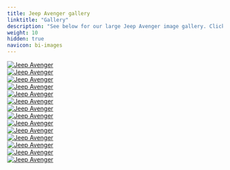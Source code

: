 ```yaml
---
title: Jeep Avenger gallery
linktitle: "Gallery"
description: "See below for our large Jeep Avenger image gallery. Click pictures for high-resolution versions."
weight: 10
hidden: true
navicon: bi-images
---
```

<!-- markdownlint-disable MD033 -->
<div class="row" id ="my-gallery">
	<div class="pswp-grid-item col-6 col-md-4">
		<a href="https://media.evkx.net/multimedia/models/jeep/avenger/avenger/bikerack_1.jpg"
data-pswp-src="https://media.evkx.net/multimedia/models/jeep/avenger/avenger/bikerack_1.jpg"
data-pswp-width="3000"
data-pswp-height="2000" 
target="_blank">
			<img src="https://media.evkx.net/multimedia/models/jeep/avenger/avenger/bikerack_1_xst.jpg" alt="Jeep Avenger" class="img-fluid img-thumbnail" />
		</a>
	</div>
	<div class="pswp-grid-item col-6 col-md-4">
		<a href="https://media.evkx.net/multimedia/models/jeep/avenger/avenger/exterior_1.jpg"
data-pswp-src="https://media.evkx.net/multimedia/models/jeep/avenger/avenger/exterior_1.jpg"
data-pswp-width="3000"
data-pswp-height="2000" 
target="_blank">
			<img src="https://media.evkx.net/multimedia/models/jeep/avenger/avenger/exterior_1_xst.jpg" alt="Jeep Avenger" class="img-fluid img-thumbnail" />
		</a>
	</div>
	<div class="pswp-grid-item col-6 col-md-4">
		<a href="https://media.evkx.net/multimedia/models/jeep/avenger/avenger/exterior_2.jpeg"
data-pswp-src="https://media.evkx.net/multimedia/models/jeep/avenger/avenger/exterior_2.jpeg"
data-pswp-width="1920"
data-pswp-height="1280" 
target="_blank">
			<img src="https://media.evkx.net/multimedia/models/jeep/avenger/avenger/exterior_2_xst.jpeg" alt="Jeep Avenger" class="img-fluid img-thumbnail" />
		</a>
	</div>
	<div class="pswp-grid-item col-6 col-md-4">
		<a href="https://media.evkx.net/multimedia/models/jeep/avenger/avenger/exterior_3.jpeg"
data-pswp-src="https://media.evkx.net/multimedia/models/jeep/avenger/avenger/exterior_3.jpeg"
data-pswp-width="1920"
data-pswp-height="1280" 
target="_blank">
			<img src="https://media.evkx.net/multimedia/models/jeep/avenger/avenger/exterior_3_xst.jpeg" alt="Jeep Avenger" class="img-fluid img-thumbnail" />
		</a>
	</div>
	<div class="pswp-grid-item col-6 col-md-4">
		<a href="https://media.evkx.net/multimedia/models/jeep/avenger/avenger/exterior_4.jpg"
data-pswp-src="https://media.evkx.net/multimedia/models/jeep/avenger/avenger/exterior_4.jpg"
data-pswp-width="3000"
data-pswp-height="1735" 
target="_blank">
			<img src="https://media.evkx.net/multimedia/models/jeep/avenger/avenger/exterior_4_xst.jpg" alt="Jeep Avenger" class="img-fluid img-thumbnail" />
		</a>
	</div>
	<div class="pswp-grid-item col-6 col-md-4">
		<a href="https://media.evkx.net/multimedia/models/jeep/avenger/avenger/headlights_1.jpg"
data-pswp-src="https://media.evkx.net/multimedia/models/jeep/avenger/avenger/headlights_1.jpg"
data-pswp-width="3000"
data-pswp-height="1838" 
target="_blank">
			<img src="https://media.evkx.net/multimedia/models/jeep/avenger/avenger/headlights_1_xst.jpg" alt="Jeep Avenger" class="img-fluid img-thumbnail" />
		</a>
	</div>
	<div class="pswp-grid-item col-6 col-md-4">
		<a href="https://media.evkx.net/multimedia/models/jeep/avenger/avenger/interior_1.jpeg"
data-pswp-src="https://media.evkx.net/multimedia/models/jeep/avenger/avenger/interior_1.jpeg"
data-pswp-width="1920"
data-pswp-height="1443" 
target="_blank">
			<img src="https://media.evkx.net/multimedia/models/jeep/avenger/avenger/interior_1_xst.jpeg" alt="Jeep Avenger" class="img-fluid img-thumbnail" />
		</a>
	</div>
	<div class="pswp-grid-item col-6 col-md-4">
		<a href="https://media.evkx.net/multimedia/models/jeep/avenger/avenger/interior_2.jpeg"
data-pswp-src="https://media.evkx.net/multimedia/models/jeep/avenger/avenger/interior_2.jpeg"
data-pswp-width="1920"
data-pswp-height="1440" 
target="_blank">
			<img src="https://media.evkx.net/multimedia/models/jeep/avenger/avenger/interior_2_xst.jpeg" alt="Jeep Avenger" class="img-fluid img-thumbnail" />
		</a>
	</div>
	<div class="pswp-grid-item col-6 col-md-4">
		<a href="https://media.evkx.net/multimedia/models/jeep/avenger/avenger/main_1.jpg"
data-pswp-src="https://media.evkx.net/multimedia/models/jeep/avenger/avenger/main_1.jpg"
data-pswp-width="3000"
data-pswp-height="2000" 
target="_blank">
			<img src="https://media.evkx.net/multimedia/models/jeep/avenger/avenger/main_1_xst.jpg" alt="Jeep Avenger" class="img-fluid img-thumbnail" />
		</a>
	</div>
	<div class="pswp-grid-item col-6 col-md-4">
		<a href="https://media.evkx.net/multimedia/models/jeep/avenger/avenger/screens_1.jpg"
data-pswp-src="https://media.evkx.net/multimedia/models/jeep/avenger/avenger/screens_1.jpg"
data-pswp-width="3000"
data-pswp-height="2263" 
target="_blank">
			<img src="https://media.evkx.net/multimedia/models/jeep/avenger/avenger/screens_1_xst.jpg" alt="Jeep Avenger" class="img-fluid img-thumbnail" />
		</a>
	</div>
	<div class="pswp-grid-item col-6 col-md-4">
		<a href="https://media.evkx.net/multimedia/models/jeep/avenger/avenger/screens_2.jpg"
data-pswp-src="https://media.evkx.net/multimedia/models/jeep/avenger/avenger/screens_2.jpg"
data-pswp-width="3000"
data-pswp-height="1999" 
target="_blank">
			<img src="https://media.evkx.net/multimedia/models/jeep/avenger/avenger/screens_2_xst.jpg" alt="Jeep Avenger" class="img-fluid img-thumbnail" />
		</a>
	</div>
	<div class="pswp-grid-item col-6 col-md-4">
		<a href="https://media.evkx.net/multimedia/models/jeep/avenger/avenger/trunk_1.jpg"
data-pswp-src="https://media.evkx.net/multimedia/models/jeep/avenger/avenger/trunk_1.jpg"
data-pswp-width="3000"
data-pswp-height="2000" 
target="_blank">
			<img src="https://media.evkx.net/multimedia/models/jeep/avenger/avenger/trunk_1_xst.jpg" alt="Jeep Avenger" class="img-fluid img-thumbnail" />
		</a>
	</div>
	<div class="pswp-grid-item col-6 col-md-4">
		<a href="https://media.evkx.net/multimedia/models/jeep/avenger/avenger/trunk_2.jpeg"
data-pswp-src="https://media.evkx.net/multimedia/models/jeep/avenger/avenger/trunk_2.jpeg"
data-pswp-width="1920"
data-pswp-height="1217" 
target="_blank">
			<img src="https://media.evkx.net/multimedia/models/jeep/avenger/avenger/trunk_2_xst.jpeg" alt="Jeep Avenger" class="img-fluid img-thumbnail" />
		</a>
	</div>
	<div class="pswp-grid-item col-6 col-md-4">
		<a href="https://media.evkx.net/multimedia/models/jeep/avenger/avenger/trunk_3.jpg"
data-pswp-src="https://media.evkx.net/multimedia/models/jeep/avenger/avenger/trunk_3.jpg"
data-pswp-width="3000"
data-pswp-height="2000" 
target="_blank">
			<img src="https://media.evkx.net/multimedia/models/jeep/avenger/avenger/trunk_3_xst.jpg" alt="Jeep Avenger" class="img-fluid img-thumbnail" />
		</a>
	</div>
</div>
<script type="module">
  import PhotoSwipeLightbox from '/js/photoswipe-lightbox.esm.js';
    const lightbox = new PhotoSwipeLightbox({
       gallery: '#my-gallery',
        children: 'a',
        pswpModule: () => import('/js/photoswipe.esm.js')
    });
lightbox.init();
</script>
